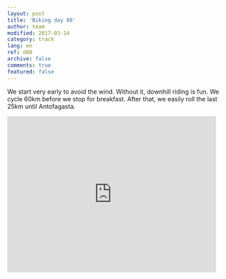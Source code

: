 ```yaml
---   
layout: post 
title: 'Biking day 88'  
author: team 
modified: 2017-03-14
category: track 
lang: en 
ref: d88
archive: false 
comments: true 
featured: false 
--- 
```


 We start very early to avoid the wind. Without it, downhill riding is fun. We cycle 60km before we stop for breakfast. After that, we easily roll the last 25km until Antofagasta. 

<iframe width='480' height='360' src='http://track-kit.net/maps_s3/?v=embed&track=237043.gpx' frameborder='0' allowfullscreen></iframe>